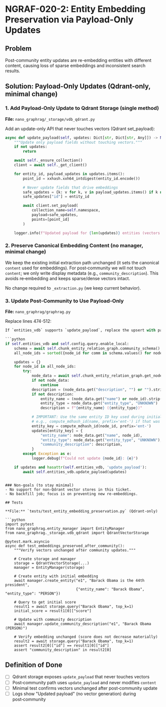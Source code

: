 # NGRAF-020-2: Entity Embedding Preservation via Payload-Only Updates

## Problem
Post-community entity updates are re-embedding entities with different content, causing loss of sparse embeddings and inconsistent search results.

## Solution: Payload-Only Updates (Qdrant-only, minimal change)

### 1. Add Payload-Only Update to Qdrant Storage (single method)

**File:** `nano_graphrag/_storage/vdb_qdrant.py`

Add an update-only API that never touches vectors (Qdrant set_payload):

```python
async def update_payload(self, updates: Dict[str, Dict[str, Any]]) -> None:
    """Update only payload fields without touching vectors."""
    if not updates:
        return

    await self._ensure_collection()
    client = await self._get_client()

    for entity_id, payload_updates in updates.items():
        point_id = xxhash.xxh64_intdigest(entity_id.encode())

        # Never update fields that drive embeddings
        safe_updates = {k: v for k, v in payload_updates.items() if k not in ["content", "embedding"]}
        safe_updates["id"] = entity_id

        await client.set_payload(
            collection_name=self.namespace,
            payload=safe_updates,
            points=[point_id]
        )

    logger.info(f"Updated payload for {len(updates)} entities (vectors preserved)")
```

### 2. Preserve Canonical Embedding Content (no manager, minimal change)

We keep the existing initial extraction path unchanged (it sets the canonical `content` used for embeddings). For post‑community we will not touch `content`; we only write display metadata (e.g., `community_description`). This avoids re‑embedding and keeps sparse/dense vectors intact.

No change required to `_extraction.py` (we keep current behavior).

### 3. Update Post-Community to Use Payload-Only

**File:** `nano_graphrag/graphrag.py`

Replace lines 474-512:

```python
If `entities_vdb` supports `update_payload`, replace the upsert with payload‑only updates:

```python
if self.entities_vdb and self.config.query.enable_local:
    schema = await self.chunk_entity_relation_graph.community_schema()
    all_node_ids = sorted({node_id for comm in schema.values() for node_id in comm.get("nodes", [])})

    updates = {}
    for node_id in all_node_ids:
        try:
            node_data = await self.chunk_entity_relation_graph.get_node(node_id)
            if not node_data:
                continue
            description = (node_data.get("description", "") or "").strip()
            if not description:
                entity_name = (node_data.get("name") or node_id).strip()
                entity_type = node_data.get("entity_type", "UNKNOWN")
                description = f"{entity_name} ({entity_type})"

            # IMPORTANT: Use the same entity ID key used during initial upsert
            # e.g., compute_mdhash_id(name, prefix='ent-') if that was used as point key
            entity_key = compute_mdhash_id(node_id, prefix='ent-')
            updates[entity_key] = {
                "entity_name": node_data.get("name", node_id),
                "entity_type": node_data.get("entity_type", "UNKNOWN"),
                "community_description": description,
            }
        except Exception as e:
            logger.debug(f"Could not update {node_id}: {e}")

    if updates and hasattr(self.entities_vdb, 'update_payload'):
        await self.entities_vdb.update_payload(updates)
```
```

### Non-goals (to stay minimal)
- No support for non‑Qdrant vector stores in this ticket.
- No backfill job; focus is on preventing new re‑embeddings.

## Tests

**File:** `tests/test_entity_embedding_preservation.py` (Qdrant-only)

```python
import pytest
from nano_graphrag.entity_manager import EntityManager
from nano_graphrag._storage.vdb_qdrant import QdrantVectorStorage

@pytest.mark.asyncio
async def test_embeddings_preserved_after_community():
    """Verify vectors unchanged after community updates."""

    # Create storage and manager
    storage = QdrantVectorStorage(...)
    manager = EntityManager(storage)

    # Create entity with initial embedding
    await manager.create_entity("e1", "Barack Obama is the 44th president",
                                {"entity_name": "Barack Obama", "entity_type": "PERSON"})

    # Query to get initial score
    result1 = await storage.query("Barack Obama", top_k=1)
    initial_score = result1[0]["score"]

    # Update with community description
    await manager.update_community_description("e1", "Barack Obama (PERSON)")

    # Verify embedding unchanged (score does not decrease materially)
    result2 = await storage.query("Barack Obama", top_k=1)
    assert result2[0]["id"] == result1[0]["id"]
    assert "community_description" in result2[0]
```

## Definition of Done

- [ ] Qdrant storage exposes `update_payload` that never touches vectors
- [ ] Post‑community path uses `update_payload` and never modifies `content`
- [ ] Minimal test confirms vectors unchanged after post‑community update
- [ ] Logs show "Updated payload" (no vector generation) during post‑community
